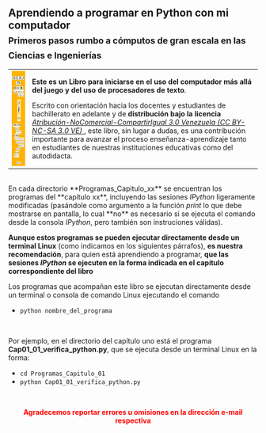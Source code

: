 <p style="text-align: center;"><h2> Aprendiendo a programar en Python con mi computador <br> <sub> Primeros pasos rumbo a c&oacute;mputos de gran escala en las Ciencias e Ingenier&iacute;as</sub></h2></p>

 <table style="width:100%">
  <tr>
     <td>
         <a href="https://github.com/rojassergio/Aprendiendo-a-programar-en-Python-con-mi-computador/blob/master/AprenderPythonEnMiComputador.pdf" target="_blank">
      <img src="./img/portada.png" alt="" height="192" width="192" align="ABSMIDDLE" border="0">
</a>
     </td>
     <td>

**Este es un Libro para iniciarse en el uso del computador 
m&aacute;s all&aacute; del juego y del uso de procesadores de texto**.

Escrito con orientaci&oacute;n hacia los docentes y estudiantes de 
bachillerato en adelante y de **distribuci&oacute;n bajo la licencia**
<a href="http://creativecommons.org/licenses/by-nc-sa/3.0/ve/" target="_blank">
<em>Atribuci&oacute;n-NoComercial-CompartirIgual 3.0 Venezuela (CC BY-NC-SA 3.0 VE)</em> 
</a>, este libro, sin lugar a dudas, es una contribuci&oacute;n
importante para avanzar el proceso ense&ntilde;anza-aprendizaje tanto en estudiantes de nuestras
instituciones educativas como del autodidacta.
        </td>
  </tr>
</table>
<BR CLEAR=ALL>
En cada directorio **Programas_Capitulo_xx** se encuentran los programas del
**cap&iacute;tulo xx**, incluyendo las sesiones <em>IPython</em> 
ligeramente
modificadas (pas&aacute;ndole como argumento a la funci&oacute;n <em>print</em>
lo que debe mostrarse en pantalla, lo cual **no** es necesario 
si se ejecuta el comando desde la consola <em>IPython</em>, pero tambi&eacute;n
son instruciones v&aacute;lidas).

**Aunque estos programas se pueden ejecutar directamente desde un terminal
Linux** (como indicamos en los siguientes p&aacute;rrafos), **es nuestra
recomendaci&oacute;n**, para quien est&aacute; aprendiendo a programar,
 **que las sesiones <em>IPython</em> se ejecuten
en la forma indicada en el cap&iacute;tulo correspondiente del libro**

Los programas que acompa&ntilde;an este libro se ejecutan directamente
desde un terminal o consola de comando Linux ejecutando el comando
<br>
* `python nombre_del_programa`
<br>

Por ejemplo, en el directorio del cap&iacute;tulo uno est&aacute; el
programa **Cap01_01_verifica_python.py**, que se ejecuta desde un 
terminal Linux en la forma:
<br>
* `cd Programas_Capitulo_01`
* `python Cap01_01_verifica_python.py`
<br>

<p style="text-align: center;">
<font color=red><b> Agradecemos reportar errores u omisiones en 
                la direcci&oacute;n e-mail respectiva</b>
</p>
